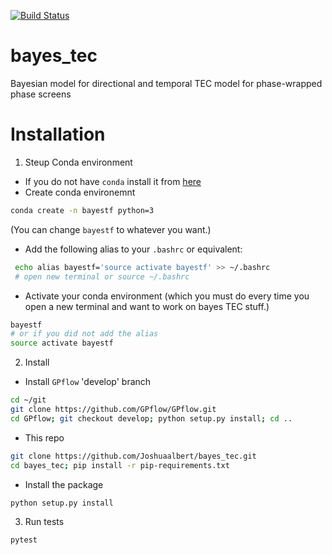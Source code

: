[![Build Status](https://travis-ci.org/Joshuaalbert/bayes_tec.svg?branch=master)](https://travis-ci.org/Joshuaalbert/bayes_tec)

# bayes_tec
Bayesian model for directional and temporal TEC model for phase-wrapped phase screens

# Installation

1. Steup Conda environment

  - If you do not have `conda` install it from [here](https://anaconda.org/anaconda/conda)
  - Create conda environemnt
  ``` bash
  conda create -n bayestf python=3
  ```
  (You can change `bayestf` to whatever you want.)
  - Add the following alias to your `.bashrc` or equivalent:
  ``` bash
   echo alias bayestf='source activate bayestf' >> ~/.bashrc
   # open new terminal or source ~/.bashrc
  ```
  - Activate your conda environment (which you must do every time you open a new terminal and want to work on bayes TEC stuff.)
  ``` bash
  bayestf
  # or if you did not add the alias
  source activate bayestf
  ```
2. Install
  - Install `GPflow` 'develop' branch
  ``` bash
  cd ~/git
  git clone https://github.com/GPflow/GPflow.git
  cd GPflow; git checkout develop; python setup.py install; cd ..
  ```
  - This repo
  ``` bash
  git clone https://github.com/Joshuaalbert/bayes_tec.git
  cd bayes_tec; pip install -r pip-requirements.txt
  ```
  - Install the package
  ``` bash
  python setup.py install
  ```
3. Run tests
  ``` bash
  pytest
  ```
